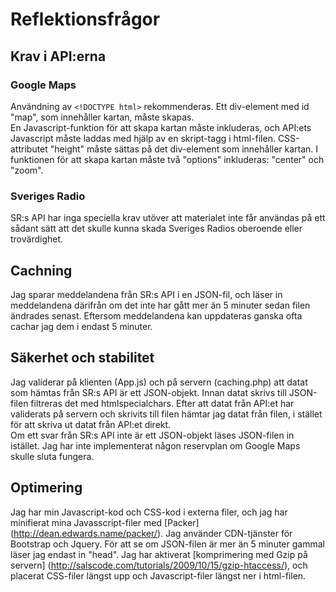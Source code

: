 # Reflektionsfrågor

## Krav i API:erna

### Google Maps

Användning av `<!DOCTYPE html>` rekommenderas. Ett div-element med id "map", som innehåller kartan, måste skapas.  
En Javascript-funktion för att skapa kartan måste inkluderas, och API:ets Javascript måste laddas med hjälp av en 
skript-tagg i html-filen. CSS-attributet "height" måste sättas på det div-element som innehåller kartan. I funktionen 
för att skapa kartan måste två "options" inkluderas: "center" och "zoom".

### Sveriges Radio

SR:s API har inga speciella krav utöver att materialet inte får  användas på ett sådant sätt att det skulle kunna skada 
Sveriges Radios oberoende eller trovärdighet.

## Cachning

Jag sparar meddelandena från SR:s API i en JSON-fil, och läser in meddelandena därifrån om det inte har gått mer än 5 
minuter sedan filen ändrades senast. Eftersom meddelandena kan uppdateras ganska ofta cachar jag dem i endast 
5 minuter.

## Säkerhet och stabilitet

Jag validerar på klienten (App.js) och på servern (caching.php) att datat som hämtas från SR:s API är ett JSON-objekt. 
Innan datat skrivs till JSON-filen filtreras det med htmlspecialchars. Efter att datat från API:et har validerats på 
servern och skrivits till filen hämtar jag datat från filen, i stället för att skriva ut datat från API:et direkt.  
Om ett svar från SR:s API inte är ett JSON-objekt läses JSON-filen in istället. Jag har inte implementerat någon 
reservplan om Google Maps skulle sluta fungera.   

## Optimering

Jag har min Javascript-kod och CSS-kod i externa filer, och  jag har minifierat mina Javasscript-filer med [Packer]
(http://dean.edwards.name/packer/). Jag använder CDN-tjänster för Bootstrap och Jquery. För att se om JSON-filen är mer 
än 5 minuter gammal läser jag endast in "head". Jag har aktiverat [komprimering med Gzip på servern]
(http://salscode.com/tutorials/2009/10/15/gzip-htaccess/), och placerat CSS-filer längst upp och Javascript-filer längst 
ner i html-filen.